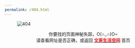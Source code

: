 ```yaml
---
permalink: /404.html
---
```

<figure>
  <img src="{{ '/assets/images/404.png' }}" alt="404">
</figure>
<center>你要找的页面神秘失踪，O(∩_∩)O~</center>

<center>请查看网址是否正确，或返回 <a href="/"><font  color="red"><strong>文哥生活空间</strong></font></a> 首页</center>